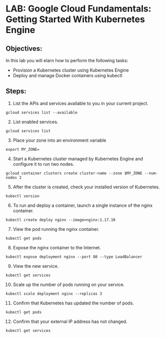 # LAB: Google Cloud Fundamentals: Getting Started With Kubernetes Engine

## Objectives:

In this lab you will elarn how to perform the following tasks: 

* Provision a Kubernetes cluster using Kubernetes Engine
* Deploy and manage Docker containers using kubectl

## Steps:

1. List the APIs and services available to you in your current project.
```
gcloud services list --available
```
2. List enabled services.
```
gcloud services list
```
3. Place your zone into an environment variable
```
export MY_ZONE=
```
4. Start a Kubernetes cluster managed by Kubernetes Engine and configure it to run two nodes.
```
gcloud container clusters create cluster-name --zone $MY_ZONE --num-nodes 2
```
5. After the cluster is created, check your installed version of Kubernetes.
```
kubectl version
```
6. To run and deploy a container, launch a single instance of the nginx container.
```
kubectl create deploy nginx --image=nginx:1.17.10
```
7. View the pod running the nginx container.
```
kubectl get pods
```
8. Expose the nginx container to the Internet.
```
kubectl expose deployment nginx --port 80 --type LoadBalancer
```
9. View the new service.
```
kubectl get services
```
10. Scale up the number of pods running on your service.
```
kubectl scale deployment nginx --replicas 3
```
11. Confirm that Kubernetes has updated the number of pods.
```
kubectl get pods
```
12. Confirm that your external IP address has not changed.
```
kubectl get services
```